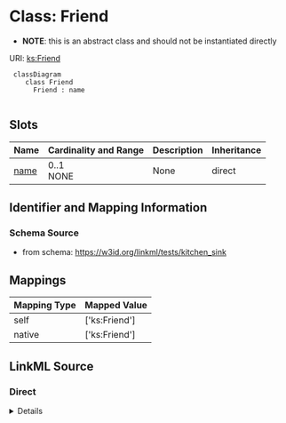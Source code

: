 # Class: Friend


* __NOTE__: this is an abstract class and should not be instantiated directly



URI: [ks:Friend](https://w3id.org/linkml/tests/kitchen_sink/Friend)


```mermaid
 classDiagram
    class Friend
      Friend : name
      
```



<!-- no inheritance hierarchy -->


## Slots

| Name | Cardinality and Range | Description | Inheritance |
| ---  | --- | --- | --- |
| [name](name.md) | 0..1 <br/> NONE | None  | direct |




## Identifier and Mapping Information







### Schema Source


* from schema: https://w3id.org/linkml/tests/kitchen_sink





## Mappings

| Mapping Type | Mapped Value |
| ---  | ---  |
| self | ['ks:Friend']|join(', ') |
| native | ['ks:Friend']|join(', ') |


## LinkML Source

<!-- TODO: investigate https://stackoverflow.com/questions/37606292/how-to-create-tabbed-code-blocks-in-mkdocs-or-sphinx -->

### Direct

<details>
```yaml
name: Friend
from_schema: https://w3id.org/linkml/tests/kitchen_sink
rank: 1000
abstract: true
slots:
- name

```
</details>

### Induced

<details>
```yaml
name: Friend
from_schema: https://w3id.org/linkml/tests/kitchen_sink
rank: 1000
abstract: true
attributes:
  name:
    name: name
    from_schema: https://w3id.org/linkml/tests/core
    rank: 2
    alias: name
    owner: Friend
    domain_of:
    - Friend
    - Person
    - Organization
    - Place
    - Concept
    - CodeSystem
    required: false

```
</details>
